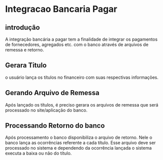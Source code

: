 <!-- TITLE: Integracao Bancaria Pagar -->
<!-- SUBTITLE: A quick summary of Integracao Bancaria Pagar -->

# Integracao Bancaria Pagar

## introdução

A integração bancária a pagar tem a finalidade de integrar os pagamentos de fornecedores, agregados etc. com o banco através de arquivos de remessa e retorno.

## Gerara Titulo
o usuário lança os títulos no financeiro com suas respectivas informações.

## Gerando Arquivo de Remessa
Após lançado os títulos, é preciso gerara os arquivos de remessa que será processado no site/aplicação do banco.

## Processando Retorno do banco
Após processamento o banco disponibiliza o arquivo de retorno. Nele o banco lança as ocorrências referente a cada título.
Esse arquivo deve ser processado no sistema e dependendo da ocorrência lançada o sistema executa a baixa ou não do título.

